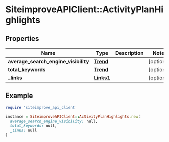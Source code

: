 # SiteimproveAPIClient::ActivityPlanHighlights

## Properties

| Name | Type | Description | Notes |
| ---- | ---- | ----------- | ----- |
| **average_search_engine_visibility** | [**Trend**](Trend.md) |  | [optional] |
| **total_keywords** | [**Trend**](Trend.md) |  | [optional] |
| **_links** | [**Links1**](Links1.md) |  | [optional] |

## Example

```ruby
require 'siteimprove_api_client'

instance = SiteimproveAPIClient::ActivityPlanHighlights.new(
  average_search_engine_visibility: null,
  total_keywords: null,
  _links: null
)
```

